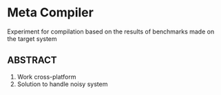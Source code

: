 # Meta Compiler

Experiment for compilation based on the results of benchmarks made on the target system

## ABSTRACT

1. Work cross-platform
2. Solution to handle noisy system